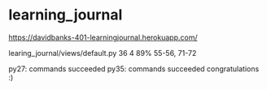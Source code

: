 # learning_journal
https://davidbanks-401-learningjournal.herokuapp.com/


learing_journal/views/default.py             36      4    89%   55-56, 71-72

  py27: commands succeeded
  py35: commands succeeded
  congratulations :)
